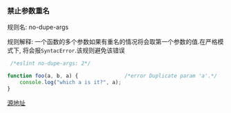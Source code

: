 ### 禁止参数重名
规则名: no-dupe-args

规则解释: 一个函数的多个参数如果有重名的情况将会取第一个参数的值.在严格模式下, 将会报`SyntacError`.该规则避免该错误

```js
 /*eslint no-dupe-args: 2*/

function foo(a, b, a) {               /*error Duplicate param 'a'.*/
    console.log("which a is it?", a);
}
```

[源地址](http://eslint.org/docs/rules/no-dupe-args)